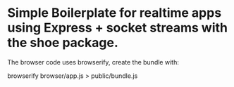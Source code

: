 # Simple Boilerplate for realtime apps using Express + socket streams with the shoe package.

The browser code uses browserify, create the bundle with:

browserify browser/app.js > public/bundle.js
